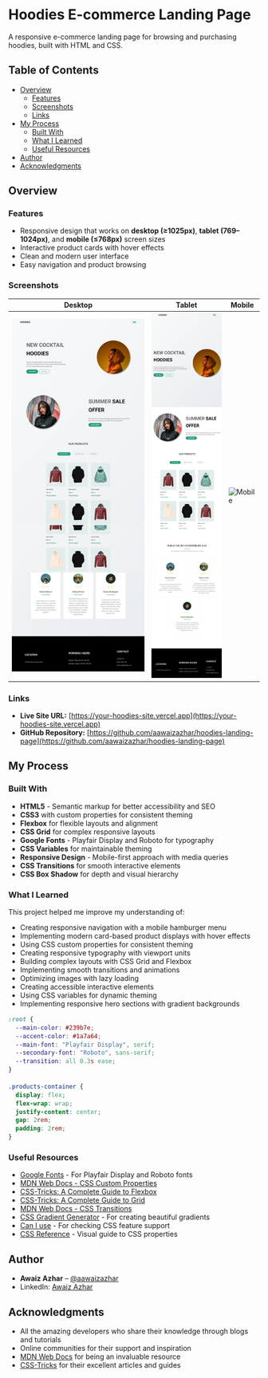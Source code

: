 # Hoodies E-commerce Landing Page

A responsive e-commerce landing page for browsing and purchasing hoodies, built with HTML and CSS.

## Table of Contents

- [Overview](#overview)
  - [Features](#features)
  - [Screenshots](#screenshots)
  - [Links](#links)
- [My Process](#my-process)
  - [Built With](#built-with)
  - [What I Learned](#what-i-learned)
  - [Useful Resources](#useful-resources)
- [Author](#author)
- [Acknowledgments](#acknowledgments)

## Overview

### Features

- Responsive design that works on **desktop (≥1025px)**, **tablet (769–1024px)**, and **mobile (≤768px)** screen sizes
- Interactive product cards with hover effects
- Clean and modern user interface
- Easy navigation and product browsing

### Screenshots

| Desktop                                       | Tablet                                      | Mobile                                      |
| --------------------------------------------- | ------------------------------------------- | ------------------------------------------- |
| ![Desktop](./screenshots/hoodies-desktop.png) | ![Tablet](./screenshots/hoodies-tablet.png) | ![Mobile](./screenshots/hoodies-mobile.png) |

### Links

- **Live Site URL:** [https://your-hoodies-site.vercel.app](https://your-hoodies-site.vercel.app)
- **GitHub Repository:** [https://github.com/aawaizazhar/hoodies-landing-page](https://github.com/aawaizazhar/hoodies-landing-page)

## My Process

### Built With

- **HTML5** - Semantic markup for better accessibility and SEO
- **CSS3** with custom properties for consistent theming
- **Flexbox** for flexible layouts and alignment
- **CSS Grid** for complex responsive layouts
- **Google Fonts** - Playfair Display and Roboto for typography
- **CSS Variables** for maintainable theming
- **Responsive Design** - Mobile-first approach with media queries
- **CSS Transitions** for smooth interactive elements
- **CSS Box Shadow** for depth and visual hierarchy

### What I Learned

This project helped me improve my understanding of:

- Creating responsive navigation with a mobile hamburger menu
- Implementing modern card-based product displays with hover effects
- Using CSS custom properties for consistent theming
- Creating responsive typography with viewport units
- Building complex layouts with CSS Grid and Flexbox
- Implementing smooth transitions and animations
- Optimizing images with lazy loading
- Creating accessible interactive elements
- Using CSS variables for dynamic theming
- Implementing responsive hero sections with gradient backgrounds

```css
:root {
  --main-color: #239b7e;
  --accent-color: #1a7a64;
  --main-font: "Playfair Display", serif;
  --secondary-font: "Roboto", sans-serif;
  --transition: all 0.3s ease;
}

.products-container {
  display: flex;
  flex-wrap: wrap;
  justify-content: center;
  gap: 2rem;
  padding: 2rem;
}
```

### Useful Resources

- [Google Fonts](https://fonts.google.com/) - For Playfair Display and Roboto fonts
- [MDN Web Docs - CSS Custom Properties](https://developer.mozilla.org/en-US/docs/Web/CSS/Using_CSS_custom_properties)
- [CSS-Tricks: A Complete Guide to Flexbox](https://css-tricks.com/snippets/css/a-guide-to-flexbox/)
- [CSS-Tricks: A Complete Guide to Grid](https://css-tricks.com/snippets/css/complete-guide-grid/)
- [MDN Web Docs - CSS Transitions](https://developer.mozilla.org/en-US/docs/Web/CSS/transition)
- [CSS Gradient Generator](https://cssgradient.io/) - For creating beautiful gradients
- [Can I use](https://caniuse.com/) - For checking CSS feature support
- [CSS Reference](https://cssreference.io/) - Visual guide to CSS properties

## Author

- **Awaiz Azhar** – [@aawaizazhar](https://github.com/aawaizazhar)
- LinkedIn: [Awaiz Azhar](https://www.linkedin.com/in/aawaiz-azhar-54a6b6375/)

## Acknowledgments

- All the amazing developers who share their knowledge through blogs and tutorials
- Online communities for their support and inspiration
- [MDN Web Docs](https://developer.mozilla.org/) for being an invaluable resource
- [CSS-Tricks](https://css-tricks.com/) for their excellent articles and guides
